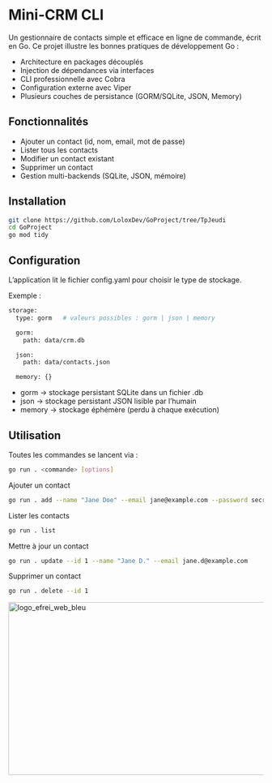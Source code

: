 # Mini-CRM CLI

Un gestionnaire de contacts simple et efficace en ligne de commande, écrit en Go.
Ce projet illustre les bonnes pratiques de développement Go :

- Architecture en packages découplés
- Injection de dépendances via interfaces
- CLI professionnelle avec Cobra
- Configuration externe avec Viper
- Plusieurs couches de persistance (GORM/SQLite, JSON, Memory)

## Fonctionnalités

- Ajouter un contact (id, nom, email, mot de passe)
- Lister tous les contacts
- Modifier un contact existant
- Supprimer un contact
- Gestion multi-backends (SQLite, JSON, mémoire)

## Installation

```bash
git clone https://github.com/LoloxDev/GoProject/tree/TpJeudi
cd GoProject
go mod tidy
```

## Configuration

L’application lit le fichier config.yaml pour choisir le type de stockage.

Exemple :

```bash
storage:
  type: gorm   # valeurs possibles : gorm | json | memory

  gorm:
    path: data/crm.db

  json:
    path: data/contacts.json

  memory: {}
```

- gorm → stockage persistant SQLite dans un fichier .db
- json → stockage persistant JSON lisible par l’humain
- memory → stockage éphémère (perdu à chaque exécution)

## Utilisation

Toutes les commandes se lancent via :

```bash
go run . <commande> [options]
```

Ajouter un contact

```bash
go run . add --name "Jane Doe" --email jane@example.com --password secret
```

Lister les contacts

```bash
go run . list
```

Mettre à jour un contact

```bash
go run . update --id 1 --name "Jane D." --email jane.d@example.com
```

Supprimer un contact

```bash
go run . delete --id 1
```


<img width="1046" height="341" alt="logo_efrei_web_bleu" src="https://github.com/user-attachments/assets/f8838509-0eaa-4f0d-89dc-f55e59cb8c79" />
